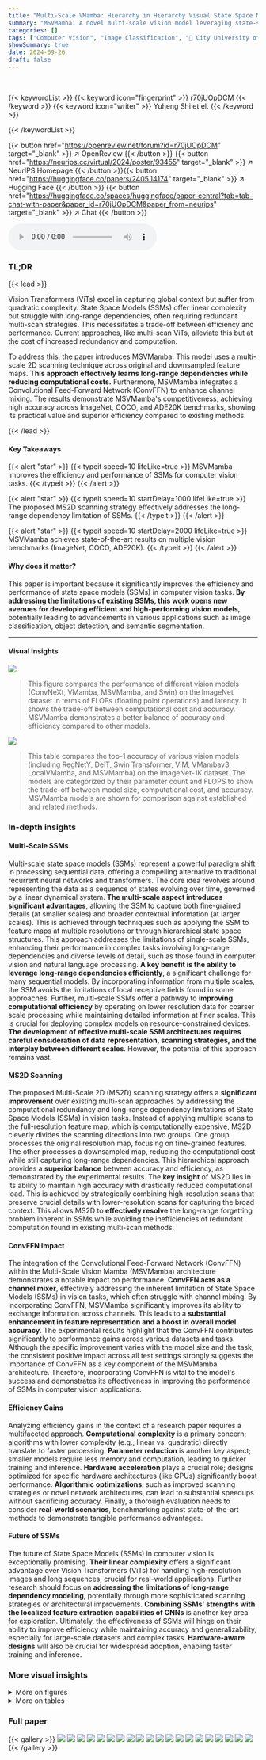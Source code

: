 ```yaml
---
title: "Multi-Scale VMamba: Hierarchy in Hierarchy Visual State Space Model"
summary: "MSVMamba: A novel multi-scale vision model leveraging state-space models, achieves high accuracy in image classification and object detection while maintaining linear complexity, solving the long-rang..."
categories: []
tags: ["Computer Vision", "Image Classification", "🏢 City University of Hong Kong",]
showSummary: true
date: 2024-09-26
draft: false
---
```


<br>

{{< keywordList >}}
{{< keyword icon="fingerprint" >}} r70jUOpDCM {{< /keyword >}}
{{< keyword icon="writer" >}} Yuheng Shi et el. {{< /keyword >}}
 
{{< /keywordList >}}

{{< button href="https://openreview.net/forum?id=r70jUOpDCM" target="_blank" >}}
↗ OpenReview
{{< /button >}}
{{< button href="https://neurips.cc/virtual/2024/poster/93455" target="_blank" >}}
↗ NeurIPS Homepage
{{< /button >}}{{< button href="https://huggingface.co/papers/2405.14174" target="_blank" >}}
↗ Hugging Face
{{< /button >}}
{{< button href="https://huggingface.co/spaces/huggingface/paper-central?tab=tab-chat-with-paper&paper_id=r70jUOpDCM&paper_from=neurips" target="_blank" >}}
↗ Chat
{{< /button >}}



<audio controls>
    <source src="https://ai-paper-reviewer.com/r70jUOpDCM/podcast.wav" type="audio/wav">
    Your browser does not support the audio element.
</audio>


### TL;DR


{{< lead >}}

Vision Transformers (ViTs) excel in capturing global context but suffer from quadratic complexity. State Space Models (SSMs) offer linear complexity but struggle with long-range dependencies, often requiring redundant multi-scan strategies.  This necessitates a trade-off between efficiency and performance.  Current approaches, like multi-scan ViTs, alleviate this but at the cost of increased redundancy and computation.



To address this, the paper introduces MSVMamba. This model uses a multi-scale 2D scanning technique across original and downsampled feature maps.  **This approach effectively learns long-range dependencies while reducing computational costs.**  Furthermore, MSVMamba integrates a Convolutional Feed-Forward Network (ConvFFN) to enhance channel mixing.  The results demonstrate MSVMamba's competitiveness, achieving high accuracy across ImageNet, COCO, and ADE20K benchmarks, showing its practical value and superior efficiency compared to existing methods.

{{< /lead >}}


#### Key Takeaways

{{< alert "star" >}}
{{< typeit speed=10 lifeLike=true >}} MSVMamba improves the efficiency and performance of SSMs for computer vision tasks. {{< /typeit >}}
{{< /alert >}}

{{< alert "star" >}}
{{< typeit speed=10 startDelay=1000 lifeLike=true >}} The proposed MS2D scanning strategy effectively addresses the long-range dependency limitation of SSMs. {{< /typeit >}}
{{< /alert >}}

{{< alert "star" >}}
{{< typeit speed=10 startDelay=2000 lifeLike=true >}} MSVMamba achieves state-of-the-art results on multiple vision benchmarks (ImageNet, COCO, ADE20K). {{< /typeit >}}
{{< /alert >}}

#### Why does it matter?
This paper is important because it significantly improves the efficiency and performance of state space models (SSMs) in computer vision tasks.  **By addressing the limitations of existing SSMs, this work opens new avenues for developing efficient and high-performing vision models**, potentially leading to advancements in various applications such as image classification, object detection, and semantic segmentation.

------
#### Visual Insights



![](https://ai-paper-reviewer.com/r70jUOpDCM/figures_1_1.jpg)

> This figure compares the performance of different vision models (ConvNeXt, VMamba, MSVMamba, and Swin) on the ImageNet dataset in terms of FLOPs (floating point operations) and latency.  It shows the trade-off between computational cost and accuracy. MSVMamba demonstrates a better balance of accuracy and efficiency compared to other models.





![](https://ai-paper-reviewer.com/r70jUOpDCM/tables_6_1.jpg)

> This table compares the top-1 accuracy of various vision models (including RegNetY, DeiT, Swin Transformer, ViM, VMambav3, LocalVMamba, and MSVMamba) on the ImageNet-1K dataset.  The models are categorized by their parameter count and FLOPS to show the trade-off between model size, computational cost, and accuracy.  MSVMamba models are shown for comparison against established and related methods.





### In-depth insights


#### Multi-Scale SSMs
Multi-scale state space models (SSMs) represent a powerful paradigm shift in processing sequential data, offering a compelling alternative to traditional recurrent neural networks and transformers.  The core idea revolves around representing the data as a sequence of states evolving over time, governed by a linear dynamical system.  **The multi-scale aspect introduces significant advantages**, allowing the SSM to capture both fine-grained details (at smaller scales) and broader contextual information (at larger scales). This is achieved through techniques such as applying the SSM to feature maps at multiple resolutions or through hierarchical state space structures. This approach addresses the limitations of single-scale SSMs, enhancing their performance in complex tasks involving long-range dependencies and diverse levels of detail, such as those found in computer vision and natural language processing.  **A key benefit is the ability to leverage long-range dependencies efficiently**,  a significant challenge for many sequential models. By incorporating information from multiple scales, the SSM avoids the limitations of local receptive fields found in some approaches. Further, multi-scale SSMs offer a pathway to **improving computational efficiency** by operating on lower resolution data for coarser scale processing while maintaining detailed information at finer scales. This is crucial for deploying complex models on resource-constrained devices.  **The development of effective multi-scale SSM architectures requires careful consideration of data representation, scanning strategies, and the interplay between different scales**. However, the potential of this approach remains vast.

#### MS2D Scanning
The proposed Multi-Scale 2D (MS2D) scanning strategy offers a **significant improvement** over existing multi-scan approaches by addressing the computational redundancy and long-range dependency limitations of State Space Models (SSMs) in vision tasks.  Instead of applying multiple scans to the full-resolution feature map, which is computationally expensive, MS2D cleverly divides the scanning directions into two groups. One group processes the original resolution map, focusing on fine-grained features. The other processes a downsampled map, reducing the computational cost while still capturing long-range dependencies. This hierarchical approach provides a **superior balance** between accuracy and efficiency, as demonstrated by the experimental results.  The **key insight** of MS2D lies in its ability to maintain high accuracy with drastically reduced computational load. This is achieved by strategically combining high-resolution scans that preserve crucial details with lower-resolution scans for capturing the broad context.  This allows MS2D to **effectively resolve** the long-range forgetting problem inherent in SSMs while avoiding the inefficiencies of redundant computation found in existing multi-scan methods.

#### ConvFFN Impact
The integration of the Convolutional Feed-Forward Network (ConvFFN) within the Multi-Scale Vision Mamba (MSVMamba) architecture demonstrates a notable impact on performance.  **ConvFFN acts as a channel mixer**, effectively addressing the inherent limitation of State Space Models (SSMs) in vision tasks, which often struggle with channel mixing. By incorporating ConvFFN, MSVMamba significantly improves its ability to exchange information across channels. This leads to a **substantial enhancement in feature representation and a boost in overall model accuracy**.  The experimental results highlight that the ConvFFN contributes significantly to performance gains across various datasets and tasks. Although the specific improvement varies with the model size and the task, the consistent positive impact across all test settings strongly suggests the importance of ConvFFN as a key component of the MSVMamba architecture. Therefore, incorporating ConvFFN is vital to the model's success and demonstrates its effectiveness in improving the performance of SSMs in computer vision applications.

#### Efficiency Gains
Analyzing efficiency gains in the context of a research paper requires a multifaceted approach.  **Computational complexity** is a primary concern; algorithms with lower complexity (e.g., linear vs. quadratic) directly translate to faster processing.  **Parameter reduction** is another key aspect; smaller models require less memory and computation, leading to quicker training and inference.  **Hardware acceleration** plays a crucial role; designs optimized for specific hardware architectures (like GPUs) significantly boost performance.  **Algorithmic optimizations**, such as improved scanning strategies or novel network architectures, can lead to substantial speedups without sacrificing accuracy. Finally, a thorough evaluation needs to consider **real-world scenarios**, benchmarking against state-of-the-art methods to demonstrate tangible performance advantages.

#### Future of SSMs
The future of State Space Models (SSMs) in computer vision is exceptionally promising.  **Their linear complexity** offers a significant advantage over Vision Transformers (ViTs) for handling high-resolution images and long sequences, crucial for real-world applications.  Further research should focus on **addressing the limitations of long-range dependency modeling**, potentially through more sophisticated scanning strategies or architectural improvements.  **Combining SSMs' strengths with the localized feature extraction capabilities of CNNs** is another key area for exploration.  Ultimately, the effectiveness of SSMs will hinge on their ability to improve efficiency while maintaining accuracy and generalizability, especially for large-scale datasets and complex tasks.  **Hardware-aware designs** will also be crucial for widespread adoption, enabling faster training and inference.


### More visual insights

<details>
<summary>More on figures
</summary>


![](https://ai-paper-reviewer.com/r70jUOpDCM/figures_3_1.jpg)

> This figure visualizes the decay rate of influence along horizontal and vertical scanning routes in the VMamba model. The decay rate represents how quickly the influence of a token diminishes as the distance from the central token increases. The horizontal and vertical scan plots show this decay along each scan direction. The decay ratio plot shows the ratio between the decay rates of the horizontal and vertical scans, and the binary decay ratio plot displays a binarized version of this ratio. These plots illustrate the long-range forgetting problem faced by the VMamba model and motivate the use of the multi-scan strategy to alleviate this issue.


![](https://ai-paper-reviewer.com/r70jUOpDCM/figures_4_1.jpg)

> This figure illustrates the multi-scale 2D selective scan.  The input image is processed via two depthwise convolutions (DW Conv) with different kernel sizes (K) and strides (S). The first DW Conv (K=3, S=1) maintains the original resolution, while the second (K=7, S=2) downsamples the input. Each resulting feature map is then processed by an S6 block. The outputs of these S6 blocks are subsequently interpolated to enhance the feature representation.


![](https://ai-paper-reviewer.com/r70jUOpDCM/figures_5_1.jpg)

> The MS3 block is a core component of the proposed MSVMamba model. It integrates a Multi-Scale Vision Space State (MSVSS) block and a Convolutional Feed-Forward Network (ConvFFN) block to enhance feature extraction and information flow. The MSVSS block utilizes a multi-scale 2D scanning technique to capture both fine-grained and coarse-grained features from multi-scale feature maps.  The ConvFFN block then facilitates information exchange across different channels, improving the model's capacity to capture richer feature representations.  This hierarchical design improves accuracy and efficiency compared to previous approaches like VMamba.


![](https://ai-paper-reviewer.com/r70jUOpDCM/figures_5_2.jpg)

> The figure shows attention maps for SS2D and MS2D scanning strategies used in the VMamba model.  It visualizes how different scanning routes capture features at different scales.  The left side (a) shows the SS2D strategy, where all four scans operate on the full-resolution feature map, resulting in detailed features. The right side (b) illustrates MS2D, which uses downsampled feature maps for three scans, resulting in attention that captures broader structural features while still preserving fine-grained detail from the full resolution scan.


![](https://ai-paper-reviewer.com/r70jUOpDCM/figures_14_1.jpg)

> This figure compares attention maps generated by SS2D and MS2D methods in the second stage of the model.  The top row shows the attention maps from four different scanning directions using the SS2D method, and the bottom row shows the maps generated using the MS2D method. The MS2D method uses both full-resolution and half-resolution scans, allowing it to capture both fine-grained and coarse-grained features. The figure demonstrates the superior ability of the MS2D method to capture the relevant information.


</details>




<details>
<summary>More on tables
</summary>


![](https://ai-paper-reviewer.com/r70jUOpDCM/tables_7_1.jpg)
> This table presents a comparison of different backbones (PVT-T, LightViT-T, EffVMamba-S, MSVMamba-M, Swin-T, ConvNeXt-T, VMambav3-T, LocalVMamba-T, MSVMamba-T, Swin-S, ConvNeXt-S, VMambav3-S, MSVMamba-S) used in Mask R-CNN for object detection and instance segmentation tasks on the COCO dataset.  It shows the performance (AP, AP50, AP75, APs, APM) for both 1x and 3x training schedules.  FLOPs and the number of parameters are also listed for each backbone.

![](https://ai-paper-reviewer.com/r70jUOpDCM/tables_7_2.jpg)
> This table compares the performance of various semantic segmentation models on the ADE20K dataset.  It shows the mean Intersection over Union (mIoU) scores for both single-scale (SS) and multi-scale (MS) testing. The table also includes the number of parameters and FLOPs (floating point operations) for each model, providing a comprehensive comparison of model efficiency and accuracy.

![](https://ai-paper-reviewer.com/r70jUOpDCM/tables_8_1.jpg)
> This table shows the impact of progressively adding MS2D, SE, and ConvFFN components to a nano-sized VMamba model.  It demonstrates how each addition affects the model's performance in terms of ImageNet Top-1 accuracy, COCO APb, and APm.  The table illustrates the performance gains achieved by incorporating the proposed MSVMamba features.

![](https://ai-paper-reviewer.com/r70jUOpDCM/tables_8_2.jpg)
> This table presents the ablation study results on tiny-size models.  It shows the impact of different components (MS2D, SE, ConvFFN, N=1) on the model's performance.  The metrics reported include Top-1 accuracy, FPS (frames per second), and memory usage.  The results are compared against the baseline VMambav1-Tiny model, highlighting the improvements achieved by adding each component. Note that the last row shows results with additional optimizations inherited from VMambav3.

![](https://ai-paper-reviewer.com/r70jUOpDCM/tables_8_3.jpg)
> This table presents an ablation study on the effect of different configurations of the Multi-Scale 2D (MS2D) scanning strategy on the model's performance. It shows the number of scanning routes used at full resolution and half resolution, the number of parameters, FLOPs, and Top-1 accuracy on ImageNet. The results demonstrate that using a combination of full and half resolution scanning routes achieves the best performance.

![](https://ai-paper-reviewer.com/r70jUOpDCM/tables_13_1.jpg)
> This table presents the detailed architectural specifications for different variants of the MSVMamba model.  It shows the number of blocks used in each stage, the number of channels in each block, the SSM ratio, the FFN ratio, the total number of parameters (in millions), and the GFLOPs for each variant (Nano, Micro, Tiny, Small, and Base). These specifications illustrate the scalability of the MSVMamba architecture across various model sizes and computational budgets.

![](https://ai-paper-reviewer.com/r70jUOpDCM/tables_13_2.jpg)
> This table presents the ablation study results comparing the performance of different scanning strategies in the context of the MS2D (Multi-Scale 2D) scanning approach.  It shows the parameter count, GFLOPs (floating point operations), and accuracy for three baseline scanning strategies (Uni-Scan, Bi-Scan, and CrossScan) and the proposed MS2D method.  The results demonstrate the effectiveness of the MS2D approach in improving the accuracy, particularly compared to the simpler uni-directional and bi-directional scanning methods.

![](https://ai-paper-reviewer.com/r70jUOpDCM/tables_13_3.jpg)
> This table presents the ablation study results for the full-resolution branch in the MS2D (Multi-Scale 2D) scanning strategy.  It shows the Top-1 accuracy achieved when using only one of the four scanning routes (Scan1, Scan2, Scan3, Scan4)  compared to using all four routes ('Full'). The results indicate minimal performance differences among the various routes, with Scan1 chosen as the default due to its superior performance consistency.

![](https://ai-paper-reviewer.com/r70jUOpDCM/tables_14_1.jpg)
> This table compares the top-1 accuracy of various vision models on the ImageNet-1K dataset.  It shows the model name, the number of parameters (#param.), the number of GFLOPs (floating-point operations), and the achieved top-1 accuracy (%).  Models are compared across different scales to showcase performance differences.  The table is organized to help readers compare model performance considering the trade-off between model size and accuracy.

</details>




### Full paper

{{< gallery >}}
<img src="https://ai-paper-reviewer.com/r70jUOpDCM/1.png" class="grid-w50 md:grid-w33 xl:grid-w25" />
<img src="https://ai-paper-reviewer.com/r70jUOpDCM/2.png" class="grid-w50 md:grid-w33 xl:grid-w25" />
<img src="https://ai-paper-reviewer.com/r70jUOpDCM/3.png" class="grid-w50 md:grid-w33 xl:grid-w25" />
<img src="https://ai-paper-reviewer.com/r70jUOpDCM/4.png" class="grid-w50 md:grid-w33 xl:grid-w25" />
<img src="https://ai-paper-reviewer.com/r70jUOpDCM/5.png" class="grid-w50 md:grid-w33 xl:grid-w25" />
<img src="https://ai-paper-reviewer.com/r70jUOpDCM/6.png" class="grid-w50 md:grid-w33 xl:grid-w25" />
<img src="https://ai-paper-reviewer.com/r70jUOpDCM/7.png" class="grid-w50 md:grid-w33 xl:grid-w25" />
<img src="https://ai-paper-reviewer.com/r70jUOpDCM/8.png" class="grid-w50 md:grid-w33 xl:grid-w25" />
<img src="https://ai-paper-reviewer.com/r70jUOpDCM/9.png" class="grid-w50 md:grid-w33 xl:grid-w25" />
<img src="https://ai-paper-reviewer.com/r70jUOpDCM/10.png" class="grid-w50 md:grid-w33 xl:grid-w25" />
<img src="https://ai-paper-reviewer.com/r70jUOpDCM/11.png" class="grid-w50 md:grid-w33 xl:grid-w25" />
<img src="https://ai-paper-reviewer.com/r70jUOpDCM/12.png" class="grid-w50 md:grid-w33 xl:grid-w25" />
<img src="https://ai-paper-reviewer.com/r70jUOpDCM/13.png" class="grid-w50 md:grid-w33 xl:grid-w25" />
<img src="https://ai-paper-reviewer.com/r70jUOpDCM/14.png" class="grid-w50 md:grid-w33 xl:grid-w25" />
<img src="https://ai-paper-reviewer.com/r70jUOpDCM/15.png" class="grid-w50 md:grid-w33 xl:grid-w25" />
<img src="https://ai-paper-reviewer.com/r70jUOpDCM/16.png" class="grid-w50 md:grid-w33 xl:grid-w25" />
<img src="https://ai-paper-reviewer.com/r70jUOpDCM/17.png" class="grid-w50 md:grid-w33 xl:grid-w25" />
<img src="https://ai-paper-reviewer.com/r70jUOpDCM/18.png" class="grid-w50 md:grid-w33 xl:grid-w25" />
<img src="https://ai-paper-reviewer.com/r70jUOpDCM/19.png" class="grid-w50 md:grid-w33 xl:grid-w25" />
<img src="https://ai-paper-reviewer.com/r70jUOpDCM/20.png" class="grid-w50 md:grid-w33 xl:grid-w25" />
{{< /gallery >}}